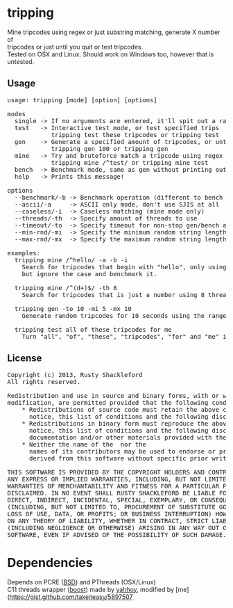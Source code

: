 # tripping

Mine tripcodes using regex or just substring matching, generate X number of<br/>
tripcodes or just until you quit or test tripcodes.<br/>
Tested on OSX and Linux. Should work on Windows too, however that is untested.<br/>

## Usage

<pre>
usage: tripping [mode] [option] [options]

modes
  single -> If no arguments are entered, it'll spit out a random tripcode
  test   -> Interactive test mode, or test specified trips
            tripping test these tripcodes or tripping test
  gen    -> Generate a specified amount of tripcodes, or until quit
            tripping gen 100 or tripping gen
  mine   -> Try and bruteforce match a tripcode using regex or just substring search
            tripping mine /^test/ or tripping mine test
  bench  -> Benchmark mode, same as gen without printing out the trips
  help   -> Prints this message!

options
  --benchmark/-b -> Benchmark operation (different to bench mode)
  --ascii/-a     -> ASCII only mode, don't use SJIS at all
  --caseless/-i  -> Caseless matching (mine mode only)
  --threads/-th  -> Specify amount of threads to use
  --timeout/-to  -> Specify timeout for non-stop gen/bench and mine (secs)
  --min-rnd/-mi  -> Specify the minimum random string length
  --max-rnd/-mx  -> Specify the maximum random string length

examples:
  tripping mine /^hello/ -a -b -i
    Search for tripcodes that begin with "hello", only using ASCII
    but ignore the case and benchmark it.

  tripping mine /^(d+)$/ -th 8
    Search for tripcodes that is just a number using 8 threads.

  tripping gen -to 10 -mi 5 -mx 10
    Generate random tripcodes for 10 seconds using the range 5 to 10

  tripping test all of these tripcodes for me
    Turn "all", "of", "these", "tripcodes", "for" and "me" into tripcodes
</pre>

## License

<pre>
Copyright (c) 2013, Rusty Shackleford
All rights reserved.

Redistribution and use in source and binary forms, with or without
modification, are permitted provided that the following conditions are met:
    * Redistributions of source code must retain the above copyright
      notice, this list of conditions and the following disclaimer.
    * Redistributions in binary form must reproduce the above copyright
      notice, this list of conditions and the following disclaimer in the
      documentation and/or other materials provided with the distribution.
    * Neither the name of the <organization> nor the
      names of its contributors may be used to endorse or promote products
      derived from this software without specific prior written permission.

THIS SOFTWARE IS PROVIDED BY THE COPYRIGHT HOLDERS AND CONTRIBUTORS "AS IS" AND
ANY EXPRESS OR IMPLIED WARRANTIES, INCLUDING, BUT NOT LIMITED TO, THE IMPLIED
WARRANTIES OF MERCHANTABILITY AND FITNESS FOR A PARTICULAR PURPOSE ARE
DISCLAIMED. IN NO EVENT SHALL RUSTY SHACKLEFORD BE LIABLE FOR ANY
DIRECT, INDIRECT, INCIDENTAL, SPECIAL, EXEMPLARY, OR CONSEQUENTIAL DAMAGES
(INCLUDING, BUT NOT LIMITED TO, PROCUREMENT OF SUBSTITUTE GOODS OR SERVICES;
LOSS OF USE, DATA, OR PROFITS; OR BUSINESS INTERRUPTION) HOWEVER CAUSED AND
ON ANY THEORY OF LIABILITY, WHETHER IN CONTRACT, STRICT LIABILITY, OR TORT
(INCLUDING NEGLIGENCE OR OTHERWISE) ARISING IN ANY WAY OUT OF THE USE OF THIS
SOFTWARE, EVEN IF ADVISED OF THE POSSIBILITY OF SUCH DAMAGE.
</pre>

# Dependencies

Depends on PCRE ([BSD](https://en.wikipedia.org/wiki/BSD_licenses)) and PThreads (OSX/Linux)<br/>
C11 threads wrapper ([boost](https://en.wikipedia.org/wiki/Boost_Software_License)) made by [yahhoy](https://gist.github.com/yohhoy/2223710), modified by [me](https://gist.github.com/takeiteasy/5897507

